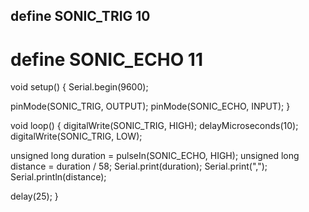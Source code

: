 ## define SONIC_TRIG 10
# define SONIC_ECHO 11

void setup() {
  Serial.begin(9600);
  
  pinMode(SONIC_TRIG, OUTPUT);
  pinMode(SONIC_ECHO, INPUT);
}

void loop() {
  digitalWrite(SONIC_TRIG, HIGH);
  delayMicroseconds(10);
  digitalWrite(SONIC_TRIG, LOW);
  
  unsigned long duration = pulseIn(SONIC_ECHO, HIGH);
  unsigned long distance = duration / 58;
  Serial.print(duration);
  Serial.print(",");
  Serial.println(distance);

  delay(25);
}
